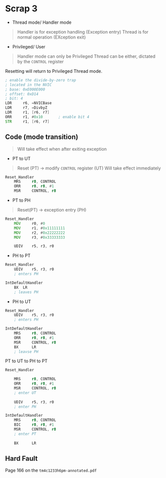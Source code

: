 # Scrap 3

- Thread mode/ Handler mode

> Handler is for exception handling (Exception entry)
> Thread is for normal operation (EXception exit)

- Privileged/ User
> Handler mode can only be Privileged
> Thread can be either, dictated by the `CONTROL` register

Resetting will return to Privileged Thread mode.


```asm
; enable the divide-by-zero trap
; located in the NVIC
; base: 0xE000E000
; offset: 0xD14
; bit: 4
LDR		r6, =NVICBase
LDR		r7, =DivbyZ
LDR		r1, [r6, r7]
ORR		r1, #0x10		; enable bit 4
STR		r1, [r6, r7]
```

## Code (mode transition)

> Will take effect when after exiting exception


- PT to UT

> Reset (PT) -> modify `CONTROL` register (UT)
> Will take effect immediately

```asm
Reset_Handler
	MRS		r8, CONTROL
	ORR		r8, r8, #1
	MSR		CONTROL, r8
```

- PT to PH

> Reset(PT) -> exception entry (PH)

```asm
Reset_Handler
	MOV		r0, #0
	MOV		r1, #0x11111111
	MOV		r2, #0x22222222
	MOV		r3, #0x33333333

	UDIV	r5, r3, r0
```

- PH to PT

```asm
Reset_Handler
	UDIV	r5, r3, r0
	; enters PH

IntDefaultHandler
	BX 	LR
	; leaves PH
```

- PH to UT

```asm
Reset_Handler
	UDIV	r5, r3, r0
	; enters PH

IntDefaultHandler
	MRS		r8, CONTROL
	ORR		r8, r8, #1
	MSR		CONTROL, r8
	BX 		LR
	; leavse PH

```


PT to UT to PH to PT
```asm
Reset_Handler

	MRS		r8, CONTROL
	ORR		r8, r8, #1
	MSR		CONTROL, r8
	; enter UT
	
	UDIV	r5, r3, r0
	; enter PH

IntDefaultHandler
	MRS		r8, CONTROL
	BIC		r8, r8, #1
	MSR		CONTROL, r8
	; enter PT
	
	BX 		LR
```

## Hard Fault 

Page 166 on the `tm4c1233h6pm-annotated.pdf`

